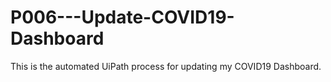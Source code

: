 # P006---Update-COVID19-Dashboard
 This is the automated UiPath process for updating my COVID19 Dashboard.
